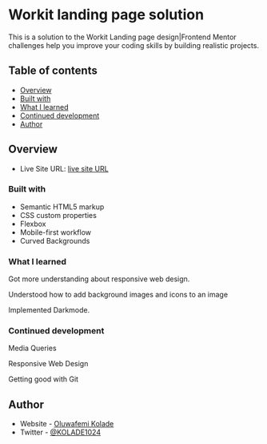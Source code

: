 #  Workit landing page solution

This is a solution to the Workit Landing page design|Frontend Mentor challenges help you improve your coding skills by building realistic projects. 


## Table of contents

  - [Overview](#overview)
  - [Built with](#built-with)
  - [What I learned](#what-i-learned)
  - [Continued development](#continued-development)
  - [Author](#author)

## Overview


- Live Site URL: [live site URL](https://kolade1024.github.io/workit_landing_page/)


### Built with

- Semantic HTML5 markup
- CSS custom properties
- Flexbox
- Mobile-first workflow
- Curved Backgrounds

### What I learned

Got more understanding about responsive web design.

Understood how to add background images and icons to an image

Implemented Darkmode.

### Continued development

Media Queries 

Responsive Web Design

Getting good with Git




## Author

- Website - [Oluwafemi Kolade](https://www.your-site.com)
- Twitter - [@KOLADE1024](https://www.twitter.com/KOLADE1024)
